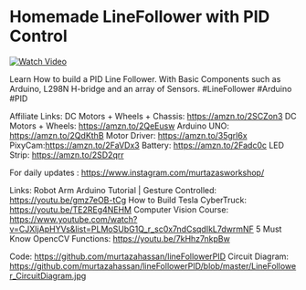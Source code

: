 # Homemade LineFollower with PID Control


[![Watch Video](https://github.com/murtazahassan/lineFollowerPID/blob/master/LineFollower_Tumbnail.jpg)](https://youtu.be/r38VyWDtFTA)

Learn How to build a PID Line Follower. With Basic Components such as Arduino, L298N H-bridge and an array of Sensors.
#LineFollower
#Arduino
#PID

Affiliate Links: 
DC Motors + Wheels + Chassis: https://amzn.to/2SCZon3
DC Motors + Wheels: https://amzn.to/2QeEusw
Arduino UNO: https://amzn.to/2QdKthB
Motor Driver: https://amzn.to/35grl6x
PixyCam:https://amzn.to/2FaVDx3	
Battery: https://amzn.to/2Fadc0c
LED Strip: https://amzn.to/2SD2qrr

For daily updates : 
https://www.instagram.com/murtazasworkshop/

Links:
Robot Arm Arduino Tutorial | Gesture Controlled:
https://youtu.be/gmz7eOB-tCg
How to Build Tesla CyberTruck:
https://youtu.be/TE2REg4NEHM
Computer Vision Course:
https://www.youtube.com/watch?v=CJXIjApHYVs&list=PLMoSUbG1Q_r_sc0x7ndCsqdIkL7dwrmNF
5 Must Know OpencCV Functions:
https://youtu.be/7kHhz7nkpBw

Code: 
https://github.com/murtazahassan/lineFollowerPID
Circuit Diagram:
https://github.com/murtazahassan/lineFollowerPID/blob/master/LineFollower_CircuitDiagram.jpg

